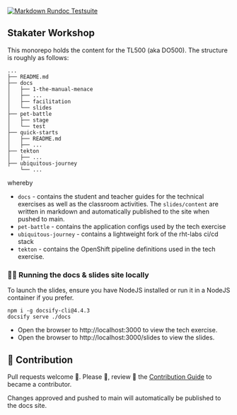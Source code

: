 [![Markdown Rundoc Testsuite](https://github.com/rht-labs/tech-exercise/actions/workflows/run_tests.yaml/badge.svg)](https://github.com/rht-labs/tech-exercise/actions/workflows/run_tests.yaml)

## Stakater Workshop

This monorepo holds the content for the TL500 (aka DO500). The structure is roughly as follows:

```
...
├── README.md
├── docs
│   ├── 1-the-manual-menace
│   ├── ...
│   ├── facilitation
│   └── slides
├── pet-battle
│   ├── stage
│   └── test
├── quick-starts
│   ├── README.md
│   ├── ...
├── tekton
│   ├── ...
├── ubiquitous-journey
    └── ...
```

whereby

* `docs` - contains the student and teacher guides for the technical exercises as well as the classroom
activities. The `slides/content` are written in markdown and automatically published to the site when pushed to main.
* `pet-battle` - contains the application configs used by the tech exercise
* `ubiquitous-journey` -  contains a lightweight fork of the rht-labs ci/cd stack
* `tekton` - contains the OpenShift pipeline definitions used in the tech exercise.

### 🏃‍♀️ Running the docs & slides site locally

To launch the slides, ensure you have NodeJS installed or run it in a NodeJS container if you prefer.

```shell
npm i -g docsify-cli@4.4.3
docsify serve ./docs
```

* Open the browser to http://localhost:3000 to view the tech exercise.
* Open the browser to http://localhost:3000/slides to view the slides.

## 🎃 Contribution

Pull requests welcome 🎃. Please 🙏, review 👀 the [Contribution Guide](./CONTRIBUTING.md) to became a contributor.

Changes approved and pushed to main will automatically be published to the docs site.
